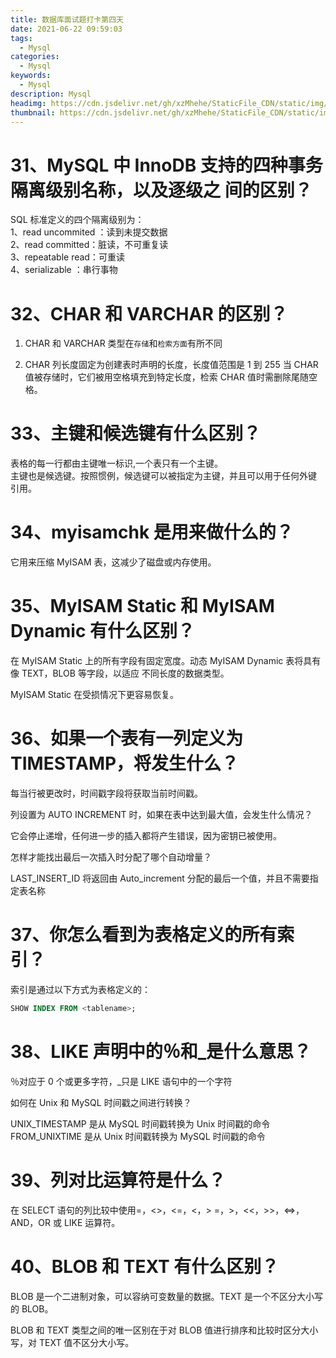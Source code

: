 ```yaml
---
title: 数据库面试题打卡第四天
date: 2021-06-22 09:59:03
tags:
  - Mysql
categories:
  - Mysql
keywords:
  - Mysql
description: Mysql
headimg: https://cdn.jsdelivr.net/gh/xzMhehe/StaticFile_CDN/static/img/20210622100019.png
thumbnail: https://cdn.jsdelivr.net/gh/xzMhehe/StaticFile_CDN/static/img/20210622100019.png
---
```


# 31、MySQL 中 InnoDB 支持的四种事务隔离级别名称，以及逐级之 间的区别？
SQL 标准定义的四个隔离级别为：           
1、read uncommited ：读到未提交数据         
2、read committed：脏读，不可重复读      
3、repeatable read：可重读          
4、serializable ：串行事物            

# 32、CHAR 和 VARCHAR 的区别？
1. CHAR 和 VARCHAR 类型在`存储`和`检索方面`有所不同

2. CHAR 列长度固定为创建表时声明的长度，长度值范围是 1 到 255 当 CHAR值被存储时，它们被用空格填充到特定长度，检索 CHAR 值时需删除尾随空格。

# 33、主键和候选键有什么区别？
表格的每一行都由主键唯一标识,一个表只有一个主键。             
主键也是候选键。按照惯例，候选键可以被指定为主键，并且可以用于任何外键 引用。

# 34、myisamchk 是用来做什么的？
它用来压缩 MyISAM 表，这减少了磁盘或内存使用。

# 35、MyISAM Static 和 MyISAM Dynamic 有什么区别？
在 MyISAM Static 上的所有字段有固定宽度。动态 MyISAM Dynamic 表将具有像 TEXT，BLOB 等字段，以适应 不同长度的数据类型。

MyISAM Static 在受损情况下更容易恢复。


# 36、如果一个表有一列定义为 TIMESTAMP，将发生什么？
每当行被更改时，时间戳字段将获取当前时间戳。

列设置为 AUTO INCREMENT 时，如果在表中达到最大值，会发生什么情况？

它会停止递增，任何进一步的插入都将产生错误，因为密钥已被使用。

怎样才能找出最后一次插入时分配了哪个自动增量？               

LAST_INSERT_ID 将返回由 Auto_increment 分配的最后一个值，并且不需要指定表名称

# 37、你怎么看到为表格定义的所有索引？
索引是通过以下方式为表格定义的：
```sql
SHOW INDEX FROM <tablename>;
```

# 38、LIKE 声明中的％和_是什么意思？
％对应于 0 个或更多字符，_只是 LIKE 语句中的一个字符

如何在 Unix 和 MySQL 时间戳之间进行转换？

UNIX_TIMESTAMP 是从 MySQL 时间戳转换为 Unix 时间戳的命令                    
FROM_UNIXTIME 是从 Unix 时间戳转换为 MySQL 时间戳的命令


# 39、列对比运算符是什么？
在 SELECT 语句的列比较中使用=，<>，<=，<，> =，>，<<，>>，<=>，AND，OR 或 LIKE 运算符。


# 40、BLOB 和 TEXT 有什么区别？
BLOB 是一个二进制对象，可以容纳可变数量的数据。TEXT 是一个不区分大小写 的 BLOB。

BLOB 和 TEXT 类型之间的唯一区别在于对 BLOB 值进行排序和比较时区分大小 写，对 TEXT 值不区分大小写。

